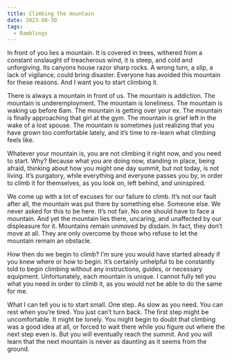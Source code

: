 ```yaml
---
title: Climbing the mountain
date: 2023-08-30
tags:
  - Ramblings
---
```


In front of you lies a mountain. It is covered in trees, withered from a constant onslaught of treacherous wind, it is steep, and cold and unforgiving. Its canyons house razor sharp rocks. A wrong turn, a slip, a lack of vigilance, could bring disaster. Everyone has avoided this mountain for these reasons. And I want you to start climbing it.

There is always a mountain in front of us. The mountain is addiction. The mountain is underemployment. The mountain is loneliness. The mountain is waking up before 6am. The mountain is getting over your ex. The mountain is finally approaching that girl at the gym. The mountain is grief left in the wake of a lost spouse. The mountain is sometimes just realizing that you have grown too comfortable lately, and it’s time to re-learn what climbing feels like.

Whatever your mountain is, you are not climbing it right now, and you need to start. Why? Because what you are doing now, standing in place, being afraid, thinking about how you might one day summit, but not today, is not living. It’s purgatory, while everything and everyone passes you by, in order to climb it for themselves, as you look on, left behind, and uninspired.

We come up with a lot of excuses for our failure to climb. It’s not our fault after all, the mountain was put there by something else. Someone else. We never asked for this to be here. It’s not fair. No one should have to face a mountain. And yet the mountain lies there, uncaring, and unaffected by our displeasure for it. Mountains remain unmoved by disdain. In fact, they don’t move at all. They are only overcome by those who refuse to let the mountain remain an obstacle.

How then do we begin to climb? I’m sure you would have started already if you knew where or how to begin. It’s certainly unhelpful to be constantly told to begin climbing without any instructions, guides, or necessary equipment. Unfortunately, each mountain is unique. I cannot fully tell you what you need in order to climb it, as you would not be able to do the same for me.

What I can tell you is to start small. One step. As slow as you need. You can rest when you’re tired. You just can’t turn back. The first step might be uncomfortable. It might be lonely. You might begin to doubt that climbing was a good idea at all, or forced to wait there while you figure out where the next step even is. But you will eventually reach the summit. And you will learn that the next mountain is never as daunting as it seems from the ground.